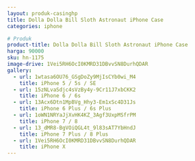 ```yaml
---
layout: produk-casinghp
title: Dolla Dolla Bill Sloth Astronaut iPhone Case
categories: iphone

# Produk
product-title: Dolla Dolla Bill Sloth Astronaut iPhone Case
harga: 90000
sku: hn-1175
image-drive: 1Vei5RH6OcI0KMRD31DBvvSN8DurhQDAR
gallery:
  - url: 1wtasa6OU76_GSgDoZy9MjIsCYb0wi_M4
    title: iPhone 5 / 5s / SE
  - url: 15zNLvaSdjc4sVzBy4y-9Cr11J7xbCKK2
    title: iPhone 6 / 6s
  - url: 13Acx6Dtn1MpBVg_Hhy3-Em1xSc4D31Js
    title: iPhone 6 Plus / 6s Plus
  - url: 1oWN1NRYaJjXvHK4KZ_3Agf3UxpMSfrPM
    title: iPhone 7 / 8
  - url: 13_dMR8-BgVOiQGL4t_9l83sAT7YbHndJ
    title: iPhone 7 Plus / 8 Plus
  - url: 1Vei5RH6OcI0KMRD31DBvvSN8DurhQDAR
    title: iPhone X
---
```

